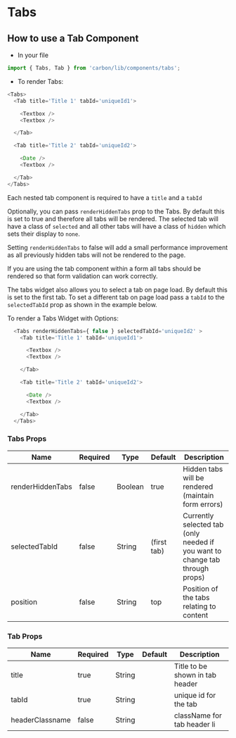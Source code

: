 # Tabs

## How to use a Tab Component

* In your file

```javascript
import { Tabs, Tab } from 'carbon/lib/components/tabs';
```

*  To render Tabs:

```javascript
<Tabs>
  <Tab title='Title 1' tabId='uniqueId1'>

    <Textbox />
    <Textbox />

  </Tab>

  <Tab title='Title 2' tabId='uniqueId2'>

    <Date />
    <Textbox />

  </Tab>
</Tabs>
```

Each nested tab component is required to have a `title` and a `tabId`

Optionally, you can pass `renderHiddenTabs` prop to the Tabs. By default this is
set to true and therefore all tabs will be rendered. The selected tab will have
a class of `selected` and all other tabs will have a class of `hidden` which sets
their display to `none`.

Setting `renderHiddenTabs` to false will add a small performance improvement as
all previously hidden tabs will not be rendered to the page.

If you are using the tab component within a form all tabs should be rendered so that
form validation can work correctly.

The tabs widget also allows you to select a tab on page load. By default this is set
to the first tab. To set a different tab on page load pass a `tabId` to the
`selectedTabId` prop as shown in the example below.

To render a Tabs Widget with Options:

```javascript
  <Tabs renderHiddenTabs={ false } selectedTabId='uniqueId2' >
    <Tab title='Title 1' tabId='uniqueId1'>

      <Textbox />
      <Textbox />

    </Tab>

    <Tab title='Title 2' tabId='uniqueId2'>

      <Date />
      <Textbox />

    </Tab>
  </Tabs>
```

### Tabs Props
| Name                  | Required    | Type           | Default       | Description   |
| -------------------   | ----------- | -------------  | ------------- | ------------- |
| renderHiddenTabs      | false       | Boolean        | true          | Hidden tabs will be rendered (maintain form errors) |
| selectedTabId         | false       | String         | (first tab)   | Currently selected tab (only needed if you want to change tab through props) |
| position              | false       | String         | top           | Position of the tabs relating to content |

### Tab Props
| Name             | Required    | Type           | Default       | Description   |
| ----------       | ----------- | -------------  | ------------- | ------------- |
| title            | true        | String         |               | Title to be shown in tab header |
| tabId            | true        | String         |               | unique id for the tab |
| headerClassname  | false       | String         |               | className for tab header li |


